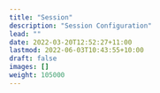 ```yaml
---
title: "Session"
description: "Session Configuration"
lead: ""
date: 2022-03-20T12:52:27+11:00
lastmod: 2022-06-03T10:43:55+10:00
draft: false
images: []
weight: 105000
---
```

